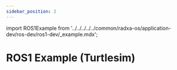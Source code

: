 ```yaml
---
sidebar_position: 2
---
```


import ROS1Example from '../../../../../common/radxa-os/application-dev/ros-dev/ros1-dev/\_example.mdx';

# ROS1 Example (Turtlesim)

<ROS1Example />
